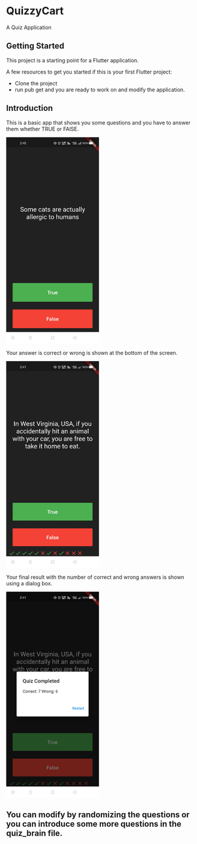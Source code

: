 # QuizzyCart

A Quiz Application

## Getting Started

This project is a starting point for a Flutter application.

A few resources to get you started if this is your first Flutter project:

- Clone the project
- run pub get and you are ready to work on and modify the application.

## Introduction

This is a basic app that shows you some questions and you have to answer them whether TRUE or FAlSE.

<img src="/readme_images/1.jpg" width="250">

Your answer is correct or wrong is shown at the bottom of the screen. 

<img src="/readme_images/2.jpg" width="250">

Your final result with the number of correct and wrong answers is shown using a dialog box.

<img src="/readme_images/3.jpg" width="250">

## You can modify by randomizing the questions or you can introduce some more questions in the quiz_brain file.
